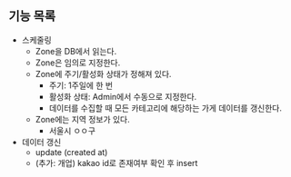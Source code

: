 ## 기능 목록
* 스케줄링
  * Zone을 DB에서 읽는다.
  * Zone은 임의로 지정한다.
  * Zone에 주기/활성화 상태가 정해져 있다.
    * 주기: 1주일에 한 번
    * 활성화 상태: Admin에서 수동으로 지정한다.
    * 데이터를 수집할 때 모든 카테고리에 해당하는 가게 데이터를 갱신한다.
  * Zone에는 지역 정보가 있다.
    * 서울시 ㅇㅇ구
* 데이터 갱신
  * update (created at)
  * (추가: 개업) kakao id로 존재여부 확인 후 insert